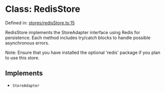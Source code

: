 # Class: RedisStore

Defined in: [stores/redisStore.ts:15](https://github.com/The-Node-Forge/url-shortener/blob/95fffd996cac023e63bec6536e26075a3ee1dcf3/src/stores/redisStore.ts#L15)

RedisStore implements the StoreAdapter interface using Redis for persistence.
Each method includes try/catch blocks to handle possible asynchronous errors.

Note: Ensure that you have installed the optional 'redis' package if you plan to use this store.

## Implements

- `StoreAdapter`
